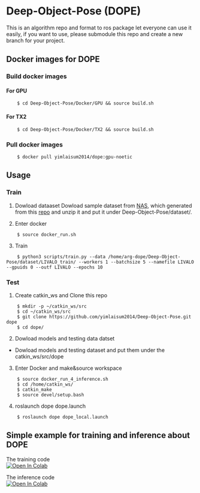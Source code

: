 # Deep-Object-Pose (DOPE)

This is an algorithm repo and format to ros package let everyone can use it easily, if you want to use, please submodule this repo and create a new branch for your project.

## Docker images for DOPE

### Build docker images

#### For GPU
```
    $ cd Deep-Object-Pose/Docker/GPU && source build.sh
```

#### For TX2
```
    $ cd Deep-Object-Pose/Docker/TX2 && source build.sh
```

### Pull docker images
```
    $ docker pull yimlaisum2014/dope:gpu-noetic
```

## Usage
### Train 

1. Dowload dataaset
Dowload sample dataset from [NAS](http://gofile.me/773h8/Uxcbszrg1), which generated from this [repo](https://github.com/ARG-NCTU/robotx2022-unity-dataset) and unzip it and put it under Deep-Object-Pose/dataset/.

2. Enter docker
```
    $ source docker_run.sh
```

3. Train
```
    $ python3 scripts/train.py --data /home/arg-dope/Deep-Object-Pose/dataset/LIVALO_train/ --workers 1 --batchsize 5 --namefile LIVALO --gpuids 0 --outf LIVALO --epochs 10
```

### Test
1. Create catkin_ws and Clone this repo
```
    $ mkdir -p ~/catkin_ws/src
    $ cd ~/catkin_ws/src
    $ git clone https://github.com/yimlaisum2014/Deep-Object-Pose.git dope
    $ cd dope/
```
2. Dowload models and testing data datset 

- Dowload models and testing dataset and put them under the catkin_ws/src/dope

3. Enter Docker and make&source workspace
```
    $ source docker_run_4_inference.sh
    $ cd /home/catkin_ws/
    $ catkin_make
    $ source devel/setup.bash
```

4. roslaunch dope dope.launch
```
    $ roslaunch dope dope_local.launch
```


## Simple example for training and inference about DOPE

The training code 
\
[![Open In Colab](https://colab.research.google.com/assets/colab-badge.svg)](https://colab.research.google.com/drive/1wJpa9XDxWlob1hUvKKXEXLcUf98nVs7X#scrollTo=ibQa3N_bgYON)

The inference code
\
[![Open In Colab](https://colab.research.google.com/assets/colab-badge.svg)](https://colab.research.google.com/drive/1dRdNBlwD5XScuRQpakYEfFoORJU62LYs)

